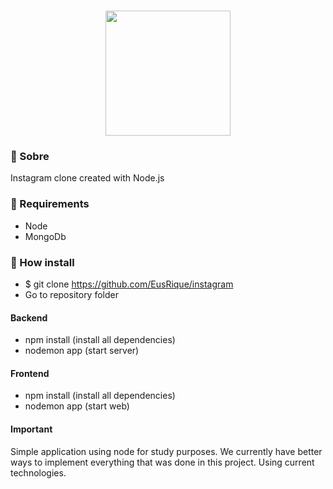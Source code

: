 <h1 align="center">
<img src="frontend/src/assets/logo.svg" width="200px"/>
</h1>

### :rocket: Sobre
Instagram clone created with Node.js

### :rocket: Requirements
- Node
- MongoDb

### :rocket: How install
- $ git clone https://github.com/EusRique/instagram
- Go to repository folder

#### Backend
- npm install (install all dependencies)
- nodemon app (start server)

#### Frontend
- npm install (install all dependencies)
- nodemon app (start web)

#### Important

Simple application using node for study purposes. We currently have better ways to implement everything that was done in this project. Using current technologies.
